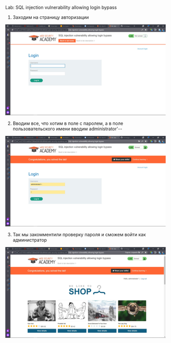 Lab: SQL injection vulnerability allowing login bypass

1) Заходим на страницу авторизации

![](0.jpg)

2) Вводим все, что хотим в поле с паролем, а в поле пользовательского имени вводим administrator'--

![](1.jpg)

3) Так мы закомментили проверку пароля и сможем войти как администратор

![](2.jpg)
